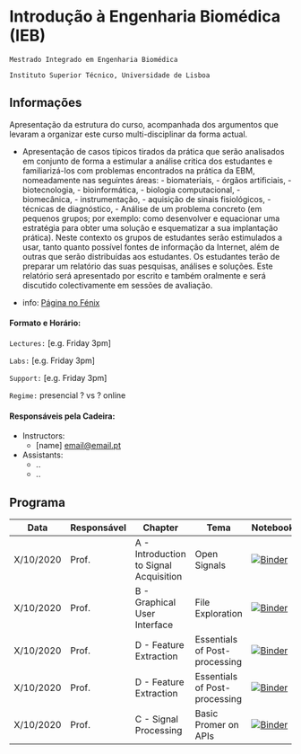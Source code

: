 
# Introdução à Engenharia Biomédica (IEB)
```Mestrado Integrado em Engenharia Biomédica```

```Instituto Superior Técnico, Universidade de Lisboa```

## Informações

Apresentação da estrutura do curso, acompanhada dos argumentos que levaram a organizar este curso multi-disciplinar da forma actual.  

- Apresentação de casos típicos tirados da prática que serão analisados em conjunto de forma a estimular a análise critica dos estudantes e familiarizá-los com problemas encontrados na prática da EBM, nomeadamente nas seguintes áreas:  - biomateriais,  - órgãos artificiais,  - biotecnologia,  - bioinformática,  - biologia computacional,  - biomecânica,  - instrumentação, - aquisição de sinais fisiológicos,  - técnicas de diagnóstico,  - Análise de um problema concreto (em pequenos grupos; por exemplo: como desenvolver e equacionar uma estratégia para obter uma solução e esquematizar a sua implantação prática). Neste contexto os grupos de estudantes serão estimulados a usar, tanto quanto possível fontes de informação da Internet, além de outras que serão distribuídas aos estudantes. Os estudantes terão de preparar um relatório das suas pesquisas, análises e soluções. Este relatório será apresentado por escrito e também oralmente e será discutido colectivamente em sessões de avaliação.

+ info: [Página no Fénix](https://fenix.tecnico.ulisboa.pt/disciplinas/IEB/2009-2010/1-semestre/pagina-inicial)

#### Formato e Horário:

`Lectures:` [e.g. Friday 3pm]

`Labs:` [e.g. Friday 3pm]

`Support:` [e.g. Friday 3pm]

`Regime:` presencial ? vs ? online


#### Responsáveis pela Cadeira:
 - Instructors: 
   - [name] [email@email.pt](mailto:email@email.pt)
 - Assistants:
   - ..
   - ..


## Programa
Data | Responsável | Chapter | Tema | Notebook 
--- | ---| --- | --- | ---
X/10/2020 | Prof. | A - Introduction to Signal Acquisition | Open Signals |  [![Binder](http://mybinder.org/badge_logo.svg)](http://mybinder.org/v2/gh/PIA-Group/ScientIST-notebooks/master?urlpath=lab/tree/A.Signal_Acquisition/A001%20Open%20Signals.ipynb) 
X/10/2020 | Prof. | B - Graphical User Interface | File Exploration | [![Binder](http://mybinder.org/badge_logo.svg)](http://mybinder.org/v2/gh/PIA-Group/ScientIST-notebooks/master?urlpath=lab/tree/B.Graphical_User_Interface/B001%20File%20Exploration.ipynb)
X/10/2020 | Prof. | D - Feature Extraction | Essentials of Post-processing | [![Binder](http://mybinder.org/badge_logo.svg)](http://mybinder.org/v2/gh/PIA-Group/ScientIST-notebooks/master?urlpath=lab/tree/D.Feature_Extraction/D001%20Essentials%20of%20Post-processing.ipynb)
X/10/2020 | Prof. | D - Feature Extraction | Essentials of Post-processing | [![Binder](http://mybinder.org/badge_logo.svg)](http://mybinder.org/v2/gh/PIA-Group/ScientIST-notebooks/master?urlpath=lab/tree/D.Feature_Extraction/D002%20Working%20with%20Features.ipynb)
X/10/2020 | Prof. | C - Signal Processing | Basic Promer on APIs | [![Binder](http://mybinder.org/badge_logo.svg)](http://mybinder.org/v2/gh/PIA-Group/ScientIST-notebooks/master?urlpath=lab/tree/C.Signal_Processing/C005%20Basic%20Primer%20on%20APIs.ipynb) 
